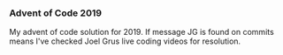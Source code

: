 ### Advent of Code 2019

My advent of code solution for 2019. If message JG is found on commits means I've checked Joel Grus live coding videos for resolution. 